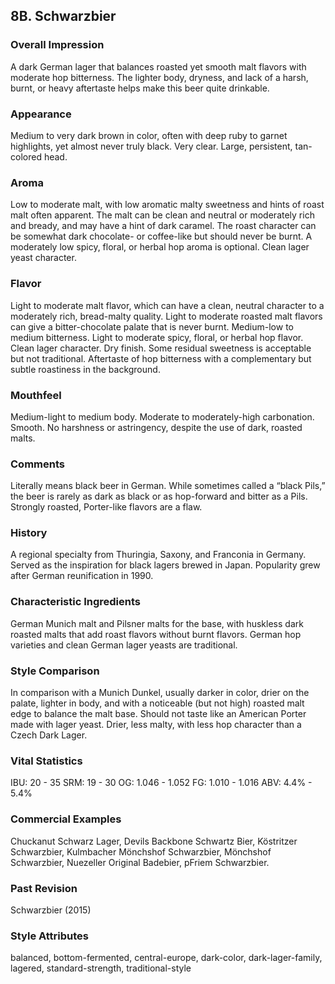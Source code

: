 ## 8B. Schwarzbier

### Overall Impression

A dark German lager that balances roasted yet smooth malt flavors with moderate hop bitterness. The lighter body, dryness, and lack of a harsh, burnt, or heavy aftertaste helps make this beer quite drinkable.

### Appearance

Medium to very dark brown in color, often with deep ruby to garnet highlights, yet almost never truly black. Very clear. Large, persistent, tan-colored head.

### Aroma

Low to moderate malt, with low aromatic malty sweetness and hints of roast malt often apparent. The malt can be clean and neutral or moderately rich and bready, and may have a hint of dark caramel. The roast character can be somewhat dark chocolate- or coffee-like but should never be burnt. A moderately low spicy, floral, or herbal hop aroma is optional. Clean lager yeast character.

### Flavor

Light to moderate malt flavor, which can have a clean, neutral character to a moderately rich, bread-malty quality. Light to moderate roasted malt flavors can give a bitter-chocolate palate that is never burnt. Medium-low to medium bitterness. Light to moderate spicy, floral, or herbal hop flavor. Clean lager character. Dry finish. Some residual sweetness is acceptable but not traditional. Aftertaste of hop bitterness with a complementary but subtle roastiness in the background.

### Mouthfeel

Medium-light to medium body. Moderate to moderately-high carbonation. Smooth. No harshness or astringency, despite the use of dark, roasted malts.

### Comments

Literally means black beer in German. While sometimes called a “black Pils,” the beer is rarely as dark as black or as hop-forward and bitter as a Pils. Strongly roasted, Porter-like flavors are a flaw.

### History

A regional specialty from Thuringia, Saxony, and Franconia in Germany. Served as the inspiration for black lagers brewed in Japan. Popularity grew after German reunification in 1990.

### Characteristic Ingredients

German Munich malt and Pilsner malts for the base, with huskless dark roasted malts that add roast flavors without burnt flavors. German hop varieties and clean German lager yeasts are traditional.

### Style Comparison

In comparison with a Munich Dunkel, usually darker in color, drier on the palate, lighter in body, and with a noticeable (but not high) roasted malt edge to balance the malt base. Should not taste like an American Porter made with lager yeast. Drier, less malty, with less hop character than a Czech Dark Lager.

### Vital Statistics

IBU: 20 - 35
SRM: 19 - 30
OG: 1.046 - 1.052
FG: 1.010 - 1.016
ABV: 4.4% - 5.4%

### Commercial Examples

Chuckanut Schwarz Lager, Devils Backbone Schwartz Bier, Köstritzer Schwarzbier, Kulmbacher Mönchshof Schwarzbier, Mönchshof Schwarzbier, Nuezeller Original Badebier, pFriem Schwarzbier.

### Past Revision

Schwarzbier (2015)

### Style Attributes

balanced, bottom-fermented, central-europe, dark-color, dark-lager-family, lagered, standard-strength, traditional-style